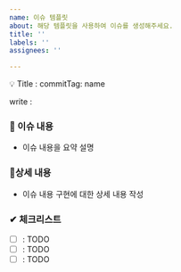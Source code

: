 ```yaml
---
name: 이슈 템플릿
about: 해당 템플릿을 사용하여 이슈를 생성해주세요.
title: ''
labels: ''
assignees: ''

---
```


<aside>
💡 Title : commitTag: name

write : 

### 📄 이슈 내용

- 이슈 내용을 요약 설명

### 📑상세 내용

- 이슈 내용 구현에 대한 상세 내용 작성

### ✔ 체크리스트

- [ ] : TODO
- [ ] : TODO
- [ ] : TODO
</aside>
